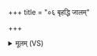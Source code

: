+++
title = "०६ बृहद्धि जालम्"

+++
<details><summary>मूलम् (VS)</summary>

बृ॒हद्धि जालं॑ बृह॒तः श॒क्रस्य॑ वा॒जिनी॑वतः। तेन॒ शत्रू॑न॒भि सर्वा॒न्न्यु᳡ब्ज॒ यथा॒ न मुच्या॑तै कत॒मश्च॒नैषा॑म् ॥
</details>